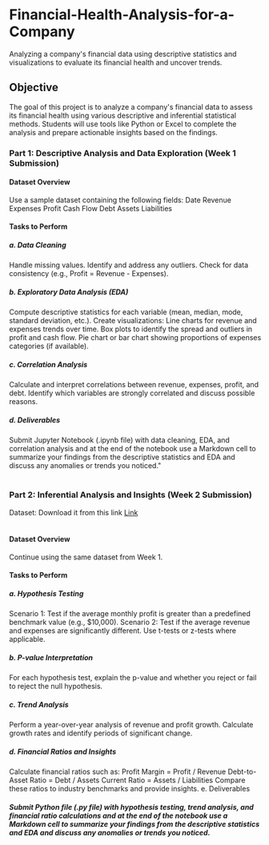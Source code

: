 # Financial-Health-Analysis-for-a-Company
Analyzing a company's financial data using descriptive statistics and visualizations to evaluate its financial health and uncover trends.

## Objective
The goal of this project is to analyze a company's financial data to assess its financial health using various descriptive and inferential statistical methods. Students will use tools like Python or Excel to complete the analysis and prepare actionable insights based on the findings.

### Part 1: Descriptive Analysis and Data Exploration (Week 1 Submission)
#### Dataset Overview 

Use a sample dataset containing the following fields: 
Date
Revenue
Expenses
Profit
Cash Flow
Debt
Assets
Liabilities
#### Tasks to Perform
##### a. Data Cleaning

Handle missing values.
Identify and address any outliers.
Check for data consistency (e.g., Profit = Revenue - Expenses).
##### b. Exploratory Data Analysis (EDA)

Compute descriptive statistics for each variable (mean, median, mode, standard deviation, etc.).
Create visualizations:
Line charts for revenue and expenses trends over time.
Box plots to identify the spread and outliers in profit and cash flow.
Pie chart or bar chart showing proportions of expenses categories (if available).
##### c. Correlation Analysis

Calculate and interpret correlations between revenue, expenses, profit, and debt.
Identify which variables are strongly correlated and discuss possible reasons.
##### d. Deliverables

Submit Jupyter Notebook (.ipynb file) with data cleaning, EDA, and correlation analysis and at the end of the notebook use a Markdown cell to summarize your findings from the descriptive statistics and EDA and discuss any anomalies or trends you noticed."
</br>
</br>

### Part 2: Inferential Analysis and Insights (Week 2 Submission)
Dataset: Download it from this link <a href="https://github.com/Shihab27/Financial-Health-Analysis-for-a-Company/blob/main/financial_health_analysis_dataset.csv">Link </a> </br>
</br>
#### Dataset Overview

Continue using the same dataset from Week 1.
#### Tasks to Perform
##### a. Hypothesis Testing

Scenario 1: Test if the average monthly profit is greater than a predefined benchmark value (e.g., $10,000).
Scenario 2: Test if the average revenue and expenses are significantly different.
Use t-tests or z-tests where applicable.
##### b. P-value Interpretation

For each hypothesis test, explain the p-value and whether you reject or fail to reject the null hypothesis.
##### c. Trend Analysis

Perform a year-over-year analysis of revenue and profit growth.
Calculate growth rates and identify periods of significant change.
##### d. Financial Ratios and Insights

Calculate financial ratios such as:
Profit Margin = Profit / Revenue
Debt-to-Asset Ratio = Debt / Assets
Current Ratio = Assets / Liabilities
Compare these ratios to industry benchmarks and provide insights.
e. Deliverables
</br>
##### Submit Python file (.py file) with hypothesis testing, trend analysis, and financial ratio calculations and at the end of the notebook use a Markdown cell to summarize your findings from the descriptive statistics and EDA and discuss any anomalies or trends you noticed.

